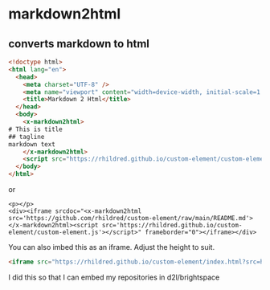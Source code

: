 # markdown2html
## converts markdown to html

```html
<!doctype html>
<html lang="en">
  <head>
    <meta charset="UTF-8" />
    <meta name="viewport" content="width=device-width, initial-scale=1.0" />
    <title>Markdown 2 Html</title>
  </head>
  <body>
    <x-markdown2html>
# This is title
## tagline
markdown text     
    </x-markdown2html>
    <script src="https://rhildred.github.io/custom-element/custom-element.js"></script>
  </body>
</html>


```

or

```
<p></p>
<div><iframe srcdoc="<x-markdown2html src='https://github.com/rhildred/custom-element/raw/main/README.md'></x-markdown2html><script src='https://rhildred.github.io/custom-element/custom-element.js'></script>" frameborder="0"></iframe></div>
```

You can also imbed this as an iframe. Adjust the height to suit.

```html
<iframe src="https://rhildred.github.io/custom-element/index.html?src=https://github.com/rhildred/custom-element/raw/main/README.md" frameborder="0" style="width:100%;height=25rem"></iframe>
```

I did this so that I can embed my repositories in d2l/brightspace


